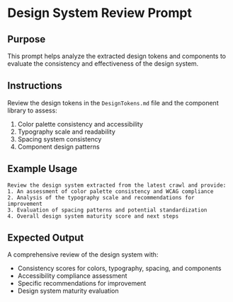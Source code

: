 # Design System Review Prompt

## Purpose
This prompt helps analyze the extracted design tokens and components to evaluate the consistency and effectiveness of the design system.

## Instructions
Review the design tokens in the `DesignTokens.md` file and the component library to assess:

1. Color palette consistency and accessibility
2. Typography scale and readability
3. Spacing system consistency
4. Component design patterns

## Example Usage
```
Review the design system extracted from the latest crawl and provide:
1. An assessment of color palette consistency and WCAG compliance
2. Analysis of the typography scale and recommendations for improvement
3. Evaluation of spacing patterns and potential standardization
4. Overall design system maturity score and next steps
```

## Expected Output
A comprehensive review of the design system with:
- Consistency scores for colors, typography, spacing, and components
- Accessibility compliance assessment
- Specific recommendations for improvement
- Design system maturity evaluation
